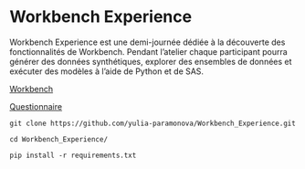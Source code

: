 # Workbench Experience
Workbench Experience est une demi-journée dédiée à la découverte des fonctionnalités de Workbench. Pendant l’atelier chaque participant pourra générer des données synthétiques, explorer des ensembles de données et exécuter des modèles à l’aide de Python et de SAS. 

[Workbench](https://east-us-1.workbench.sas.com/)

[Questionnaire](https://forms.office.com/r/6x3m6j8NJF)

  `git clone https://github.com/yulia-paramonova/Workbench_Experience.git`
  
  `cd Workbench_Experience/`
  
  `pip install -r requirements.txt`
